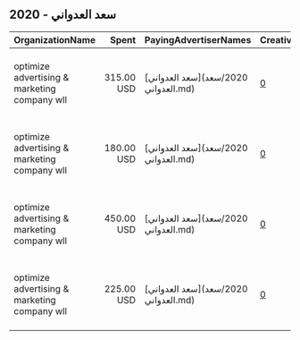 ## 2020 - سعد العدواني 
|OrganizationName|Spent|PayingAdvertiserNames|CreativeUrls|Impressions|Genders|AgeBrackets|CountryCodes|BillingAddresses|CandidateBallotInformation|
|:---|---:|:---|:---|---:|:---|:---|:---|:---|:---|
|optimize advertising & marketing company wll|315.00 USD|[سعد العدواني](2020/سعد العدواني.md)|[0](https://www.snap.com/political-ads/asset/738ed6fe9833dfdcc00d65d0bd9f22281c41276162c3a007c2c6908d1a93c95f?mediaType=mp4)|263,079||21+|kuwait|"jaber almubarak st, behbehani complex, m floor, office 56,KUWAIT CITY,13046,KW"||
|optimize advertising & marketing company wll|180.00 USD|[سعد العدواني](2020/سعد العدواني.md)|[0](https://www.snap.com/political-ads/asset/7183f1cfdcb8a22a4ce0e936ed0ac3056a2e05522ae08bd8fdd8536c6476fd09?mediaType=jpg)|150,089||18-47|kuwait|"jaber almubarak st, behbehani complex, m floor, office 56,KUWAIT CITY,13046,KW"||
|optimize advertising & marketing company wll|450.00 USD|[سعد العدواني](2020/سعد العدواني.md)|[0](https://www.snap.com/political-ads/asset/0b0989d7c2248198dab11d6c3471ee1a006bb463bc7e7a67f5daa214ee799cc7?mediaType=jpg)|353,516||21+|kuwait|"jaber almubarak st, behbehani complex, m floor, office 56,KUWAIT CITY,13046,KW"||
|optimize advertising & marketing company wll|225.00 USD|[سعد العدواني](2020/سعد العدواني.md)|[0](https://www.snap.com/political-ads/asset/64915474d7f2e44ed3e620b1a8a72b38c438c09345ca1115f6c58f73562f9b9f?mediaType=jpg)|187,784||21+|kuwait|"jaber almubarak st, behbehani complex, m floor, office 56,KUWAIT CITY,13046,KW"||
